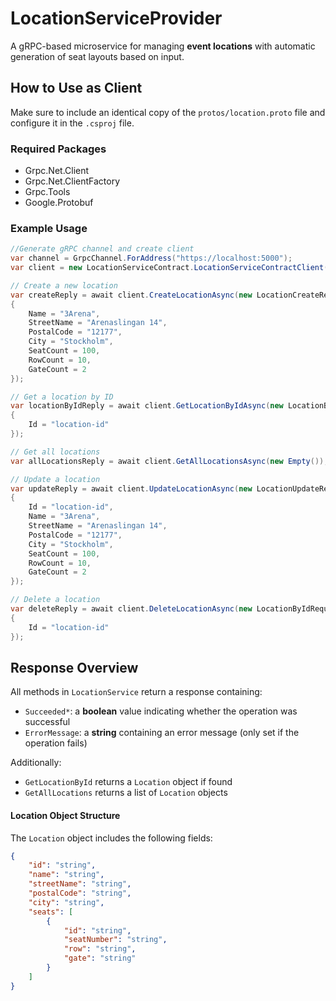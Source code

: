 # LocationServiceProvider
A gRPC-based microservice for managing **event locations** with automatic generation of seat layouts based on input.

## How to Use as Client
Make sure to include an identical copy of the `protos/location.proto` file and configure it in the `.csproj` file.

### Required Packages
- Grpc.Net.Client
- Grpc.Net.ClientFactory
- Grpc.Tools
- Google.Protobuf

### Example Usage 
```csharp
//Generate gRPC channel and create client 
var channel = GrpcChannel.ForAddress("https://localhost:5000");
var client = new LocationServiceContract.LocationServiceContractClient(channel);

// Create a new location 
var createReply = await client.CreateLocationAsync(new LocationCreateRequest 
{ 
    Name = "3Arena",
    StreetName = "Arenaslingan 14",
    PostalCode = "12177",
    City = "Stockholm",
    SeatCount = 100,
    RowCount = 10,
    GateCount = 2
});

// Get a location by ID
var locationByIdReply = await client.GetLocationByIdAsync(new LocationByIdRequest 
{ 
    Id = "location-id"
});

// Get all locations
var allLocationsReply = await client.GetAllLocationsAsync(new Empty());

// Update a location
var updateReply = await client.UpdateLocationAsync(new LocationUpdateRequest 
{ 
    Id = "location-id",
    Name = "3Arena",
    StreetName = "Arenaslingan 14",
    PostalCode = "12177",
    City = "Stockholm",
    SeatCount = 100,
    RowCount = 10,
    GateCount = 2
});

// Delete a location
var deleteReply = await client.DeleteLocationAsync(new LocationByIdRequest
{
    Id = "location-id"
});
```
## Response Overview
All methods in `LocationService` return a response containing:
- `Succeeded*`: a **boolean** value indicating whether the operation was successful
- `ErrorMessage`: a **string** containing an error message (only set if the operation fails)

Additionally:
-  `GetLocationById` returns a `Location` object if found
-  `GetAllLocations` returns a list of `Location` objects

#### Location Object Structure
The `Location` object includes the following fields:
```json
{
    "id": "string",
    "name": "string",
    "streetName": "string",
    "postalCode": "string",
    "city": "string",
    "seats": [
        {
            "id": "string",
            "seatNumber": "string",
            "row": "string",
            "gate": "string"
        }
    ]
}
```